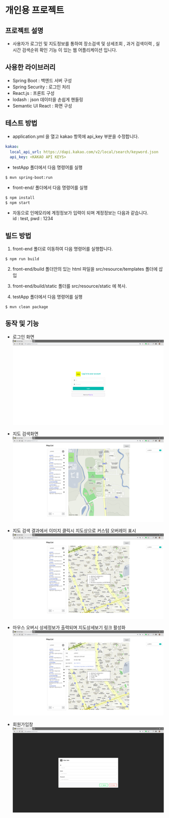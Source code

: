 # 개인용 프로젝트

## 프로젝트 설명
 - 사용자가 로그인 및 지도정보를 통하여 장소검색 및 상세조회 , 과거 검색이력 , 실시간 검색순위 확인 기능 이 있는 웹 어플리케이션 입니다.


## 사용한 라이브러리
- Spring Boot : 백엔드 서버 구성
- Spring Security : 로그인 처리
- React.js : 프론트 구성
- lodash : json 데이터을 손쉽게 핸들링
- Semantic UI React : 화면 구성

## 테스트 방법
 - application.yml 을 열고 kakao 항목에 api_key 부분을 수정합니다.

```yml
kakao:
  local_api_url: https://dapi.kakao.com/v2/local/search/keyword.json
  api_key: <KAKAO API KEYS>
```

- testApp 폴더에서 다음 명령어를 실행
```
$ mvn spring-boot:run
```
- front-end/ 폴더에서 다음 명령어를 실행
```
$ npm install
$ npm start
```
-  자동으로 인메모리에 계정정보가 입력이 되며 계정정보는 다음과 같습니다.<br>
id : test, pwd : 1234

## 빌드 방법
1. front-end 폴더로 이동하여 다음 명령어를 실행합니다.
```
$ npm run build
```

2. front-end/build 폴더안의 있는 html 파일을 src/resource/templates 폴더에 삽입

3. front-end/build/static 폴더를 src/resource/static 에 복사.

4. testApp 폴더에서 다음 명령어를 실행
```
$ mvn clean package
```

## 동작 및 기능

- 로그인 화면
![ex_screenshot](./img/img1.png)

- 지도 검색화면
![ex_screenshot](./img/img2.png)

- 지도 검색 결과에서 이미지 클릭시 지도상으로 커스텀 오버레이 표시
![ex_screenshot](./img/img3.png)

- 마우스 오버시 상세정보가 출력되며 지도상세보기 링크 활성화
![ex_screenshot](./img/img4.png)

- 회원가입창
![ex_screenshot](./img/img5.png)